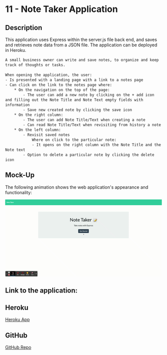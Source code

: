 # 11 - Note Taker Application

## Description

This application uses Express within the server.js file back end, and saves and retrieves note data from a JSON file.
The application can be deployed in Heroku.


```
A small business owner can write and save notes, to organize and keep track of thoughts or tasks.

When opening the application, the user:
- Is presented with a landing page with a link to a notes page
- Can click on the link to the notes page where:
    * On the navigation on the top of the page:
        - The user can add a new note by clicking on the + add icon and filling out the Note Title and Note Text empty fields with information
        - Save new created note by clicking the save icon
    * On the right column:
        - The user can add Note Title/Text when creating a note
        - Can read Note Title/Text when revisiting from history a note
    * On the left column:
        - Revisit saved notes
            Where on click to the particular note:
            - It opens on the right column with the Note Title and the Note text
        - Option to delete a particular note by clicking the delete icon
```


## Mock-Up

The following animation shows the web application's appearance and functionality: 

![New and Existing notes are listed in the left-hand column with empty fields on the right-hand side for the new note’s title and text.](./Assets/note-taker.gif)


## Link to the application:

## Heroku
[Heroku App](https://arcane-temple-47542.herokuapp.com/)

## GitHub
[GitHub Repo](https://github.com/adina-hc/11-note-taker)











